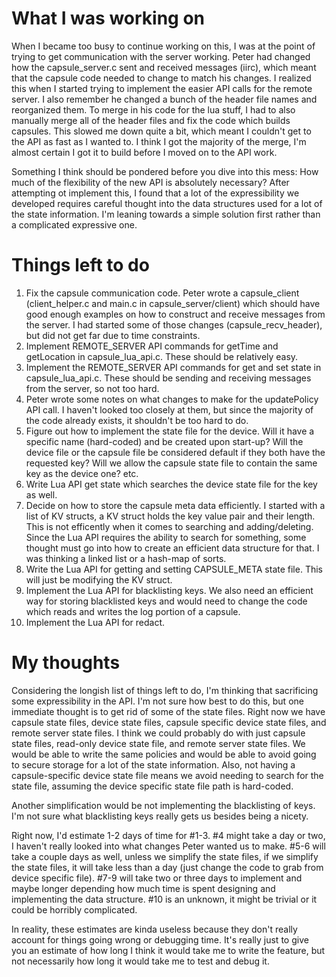 # What I was working on

When I became too busy to continue working on this, I was at the point of trying to get communication with the server working. Peter had changed how the capsule_server.c sent and received messages (iirc), which meant that the capsule code needed to change to match his changes. I realized this when I started trying to implement the easier API calls for the remote server. I also remember he changed a bunch of the header file names and reorganized them. To merge in his code for the lua stuff, I had to also manually merge all of the header files and fix the code which builds capsules. This slowed me down quite a bit, which meant I couldn't get to the API as fast as I wanted to. I think I got the majority of the merge, I'm almost certain I got it to build before I moved on to the API work. 

Something I think should be pondered before you dive into this mess: How much of the flexibility of the new API is absolutely necessary? After attempting ot implement this, I found that a lot of the expressibility we developed requires careful thought into the data structures used for a lot of the state information. I'm leaning towards a simple solution first rather than a complicated expressive one.

# Things left to do
1. Fix the capsule communication code. Peter wrote a capsule_client (client_helper.c and main.c in capsule_server/client) which should have good enough examples on how to construct and receive messages from the server. I had started some of those changes (capsule_recv_header), but did not get far due to time constraints.
2. Implement REMOTE_SERVER API commands for getTime and getLocation in capsule_lua_api.c. These should be relatively easy.
3. Implement the REMOTE_SERVER API commands for get and set state in capsule_lua_api.c. These should be sending and receiving messages from the server, so not too hard.
4. Peter wrote some notes on what changes to make for the updatePolicy API call. I haven't looked too closely at them, but since the majority of the code already exists, it shouldn't be too hard to do.
5. Figure out how to implement the state file for the device. Will it have a specific name (hard-coded) and be created upon start-up? Will the device file or the capsule file be considered default if they both have the requested key? Will we allow the capsule state file to contain the same key as the device one? etc.
6. Write Lua API get state which searches the device state file for the key as well.
7. Decide on how to store the capsule meta data efficiently. I started with a list of KV structs, a KV struct holds the key value pair and their length. This is not efficently when it comes to searching and adding/deleting. Since the Lua API requires the ability to search for something, some thought must go into how to create an efficient data structure for that. I was thinking a linked list or a hash-map of sorts. 
8. Write the Lua API for getting and setting CAPSULE_META state file. This will just be modifying the KV struct.
9. Implement the Lua API for blacklisting keys. We also need an efficient way for storing blacklisted keys and would need to change the code which reads and writes the log portion of a capsule. 
10. Implement the Lua API for redact. 

# My thoughts
Considering the longish list of things left to do, I'm thinking that sacrificing some expressibility in the API. I'm not sure how best to do this, but one immediate thought is to get rid of some of the state files. Right now we have capsule state files, device state files, capsule specific device state files, and remote server state files. I think we could probably do with just capsule state files, read-only device state file, and remote server state files. We would be able to write the same policies and would be able to avoid going to secure storage for a lot of the state information. Also, not having a capsule-specific device state file means we avoid needing to search for the state file, assuming the device specific state file path is hard-coded. 

Another simplification would be not implementing the blacklisting of keys. I'm not sure what blacklisting keys really gets us besides being a nicety. 

Right now, I'd estimate 1-2 days of time for #1-3. #4 might take a day or two, I haven't really looked into what changes Peter wanted us to make. #5-6 will take a couple days as well, unless we simplify the state files, if we simplify the state files, it will take less than a day (just change the code to grab from device specific file). #7-9 will take two or three days to implement and maybe longer depending how much time is spent designing and implementing the data structure. #10 is an unknown, it might be trivial or it could be horribly complicated. 

In reality, these estimates are kinda useless because they don't really account for things going wrong or debugging time. It's really just to give you an estimate of how long I think it would take me to write the feature, but not necessarily how long it would take me to test and debug it. 